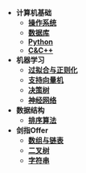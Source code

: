 * **计算机基础**
  * [**操作系统**](计算机基础/操作系统.md)
  * [**数据库**](计算机基础/数据库.md)
  * [**Python**](计算机基础/Python.md)
  * [**C&C++**](计算机基础/C&C++.md)
* **机器学习**
  * [**过拟合与正则化**](机器学习/过拟合与正则化.md)
  * [**支持向量机**](机器学习/支持向量机.md)
  * [**决策树**](机器学习/决策树.md)
  * [**神经网络**](机器学习/神经网络.md)
* **数据结构**
  * [**排序算法**](数据结构/排序算法.md)
* **剑指Offer**
  * [**数组与链表**](剑指Offer/数组与链表.md)
  * [**二叉树**](剑指Offer/二叉树.md)
  * [**字符串**](剑指Offer/字符串.md)

